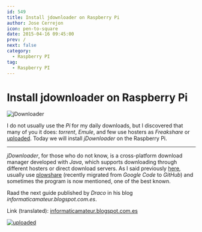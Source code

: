 ```yaml
---
id: 549
title: Install jdownloader on Raspberry Pi
author: Jose Cerrejon
icon: pen-to-square
date: 2015-04-16 09:45:00
prev: /
next: false
category:
  - Raspberry PI
tag:
  - Raspberry PI
---
```


# Install jdownloader on Raspberry Pi

![jDownloader](/images/2015/04/jdownloader.png)
 
 I do not usually use the *Pi* for my daily downloads, but I discovered that many of you it does: *torrent*, *Emule*, and few use hosters as *Freakshare* or [uploaded](http://ul.to/ref/8900882). Today we will install *jDownloader* on the Raspberry Pi.

- - -
*jDownloader*, for those who do not know, is a cross-platform download manager developed with *Java*, which supports downloading through different hosters or direct download servers. As I said previously [here](/post.php?id=239), usually use [plowshare](https://github.com/mcrapet/plowshare) (recently migrated from *Google Code* to *GitHub*) and sometimes the program is now mentioned, one of the best known.

Raad the next guide published by *Draco* in his blog *informaticamateur.blogspot.com.es*.

Link (translated): [informaticamateur.blogspot.com.es](https://translate.google.com/translate?sl=auto&tl=en&js=y&prev=_t&hl=es&ie=UTF-8&u=http%3A%2F%2Finformaticamateur.blogspot.com.es%2F2015%2F04%2Finstalar-jdownloader-en-raspberry.html&edit-text=)

<p><a href="http://ul.to/ref/8900882"><img src="http://uploaded.net/img/public/234x60.jpg" alt="uploaded" /></a></p>